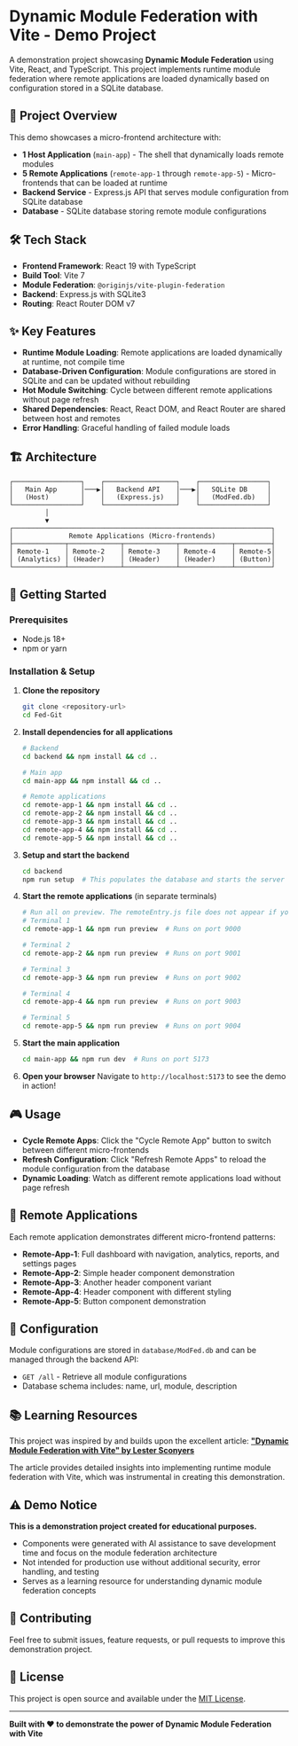 # Dynamic Module Federation with Vite - Demo Project

A demonstration project showcasing **Dynamic Module Federation** using Vite, React, and TypeScript. This project implements runtime module federation where remote applications are loaded dynamically based on configuration stored in a SQLite database.

## 🎯 Project Overview

This demo showcases a micro-frontend architecture with:
- **1 Host Application** (`main-app`) - The shell that dynamically loads remote modules
- **5 Remote Applications** (`remote-app-1` through `remote-app-5`) - Micro-frontends that can be loaded at runtime
- **Backend Service** - Express.js API that serves module configuration from SQLite database
- **Database** - SQLite database storing remote module configurations

## 🛠️ Tech Stack

- **Frontend Framework**: React 19 with TypeScript
- **Build Tool**: Vite 7
- **Module Federation**: `@originjs/vite-plugin-federation`
- **Backend**: Express.js with SQLite3
- **Routing**: React Router DOM v7

## ✨ Key Features

- **Runtime Module Loading**: Remote applications are loaded dynamically at runtime, not compile time
- **Database-Driven Configuration**: Module configurations are stored in SQLite and can be updated without rebuilding
- **Hot Module Switching**: Cycle between different remote applications without page refresh
- **Shared Dependencies**: React, React DOM, and React Router are shared between host and remotes
- **Error Handling**: Graceful handling of failed module loads

## 🏗️ Architecture

```
┌─────────────────┐    ┌──────────────────┐    ┌─────────────────┐
│   Main App      │───▶│   Backend API    │───▶│   SQLite DB     │
│   (Host)        │    │   (Express.js)   │    │   (ModFed.db)   │
└─────────────────┘    └──────────────────┘    └─────────────────┘
         │
         ▼
┌─────────────────────────────────────────────────────────────────┐
│              Remote Applications (Micro-frontends)              │
├─────────────┬─────────────┬─────────────┬─────────────┬─────────┤
│ Remote-1    │ Remote-2    │ Remote-3    │ Remote-4    │ Remote-5│
│ (Analytics) │ (Header)    │ (Header)    │ (Header)    │ (Button)│
└─────────────┴─────────────┴─────────────┴─────────────┴─────────┘
```

## 🚀 Getting Started

### Prerequisites
- Node.js 18+ 
- npm or yarn

### Installation & Setup

1. **Clone the repository**
   ```bash
   git clone <repository-url>
   cd Fed-Git
   ```

2. **Install dependencies for all applications**
   ```bash
   # Backend
   cd backend && npm install && cd ..
   
   # Main app
   cd main-app && npm install && cd ..
   
   # Remote applications
   cd remote-app-1 && npm install && cd ..
   cd remote-app-2 && npm install && cd ..
   cd remote-app-3 && npm install && cd ..
   cd remote-app-4 && npm install && cd ..
   cd remote-app-5 && npm install && cd ..
   ```

3. **Setup and start the backend**
   ```bash
   cd backend
   npm run setup  # This populates the database and starts the server
   ```

4. **Start the remote applications** (in separate terminals) 
   ```bash
   # Run all on preview. The remoteEntry.js file does not appear if you run it in dev
   # Terminal 1
   cd remote-app-1 && npm run preview  # Runs on port 9000
   
   # Terminal 2  
   cd remote-app-2 && npm run preview  # Runs on port 9001
   
   # Terminal 3
   cd remote-app-3 && npm run preview  # Runs on port 9002
   
   # Terminal 4
   cd remote-app-4 && npm run preview  # Runs on port 9003
   
   # Terminal 5
   cd remote-app-5 && npm run preview  # Runs on port 9004
   ```

5. **Start the main application**
   ```bash
   cd main-app && npm run dev  # Runs on port 5173
   ```

6. **Open your browser**
   Navigate to `http://localhost:5173` to see the demo in action!

## 🎮 Usage

- **Cycle Remote Apps**: Click the "Cycle Remote App" button to switch between different micro-frontends
- **Refresh Configuration**: Click "Refresh Remote Apps" to reload the module configuration from the database
- **Dynamic Loading**: Watch as different remote applications load without page refresh

## 🧩 Remote Applications

Each remote application demonstrates different micro-frontend patterns:

- **Remote-App-1**: Full dashboard with navigation, analytics, reports, and settings pages
- **Remote-App-2**: Simple header component demonstration  
- **Remote-App-3**: Another header component variant
- **Remote-App-4**: Header component with different styling
- **Remote-App-5**: Button component demonstration

## 🔧 Configuration

Module configurations are stored in `database/ModFed.db` and can be managed through the backend API:

- `GET /all` - Retrieve all module configurations
- Database schema includes: name, url, module, description

## 📚 Learning Resources

This project was inspired by and builds upon the excellent article:
**["Dynamic Module Federation with Vite" by Lester Sconyers](https://medium.com/@lester.sconyers/dynamic-module-federation-with-vite-0bce2bfcc517)**

The article provides detailed insights into implementing runtime module federation with Vite, which was instrumental in creating this demonstration.

## ⚠️ Demo Notice

**This is a demonstration project created for educational purposes.** 

- Components were generated with AI assistance to save development time and focus on the module federation architecture
- Not intended for production use without additional security, error handling, and testing
- Serves as a learning resource for understanding dynamic module federation concepts

## 🤝 Contributing

Feel free to submit issues, feature requests, or pull requests to improve this demonstration project.

## 📄 License

This project is open source and available under the [MIT License](LICENSE).

---

**Built with ❤️ to demonstrate the power of Dynamic Module Federation with Vite**